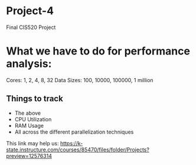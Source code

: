 # Project-4
Final CIS520 Project
# What we have to do for performance analysis:
Cores: 1, 2, 4, 8, 32
Data Sizes: 100, 10000, 100000, 1 million
## Things to track
- The above
- CPU Utilization
- RAM Usage
- All across the different parallelization techniques

This link may help us: https://k-state.instructure.com/courses/85470/files/folder/Projects?preview=12576314
